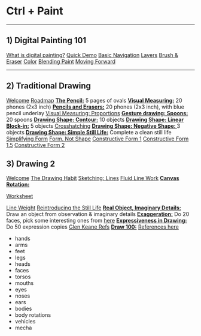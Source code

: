 # Ctrl + Paint

***

## 1) Digital Painting 101

[What is digital painting?](https://www.ctrlpaint.com/digital-painting-101/what-is-digital-painting)
[Quick Demo](https://www.ctrlpaint.com/digital-painting-101/quick-demo)
[Basic Navigation](https://www.ctrlpaint.com/digital-painting-101/basic-navigation)
[Layers](https://www.ctrlpaint.com/digital-painting-101/layers)
[Brush & Eraser](https://www.ctrlpaint.com/digital-painting-101/brusheraser)
[Color](https://www.ctrlpaint.com/digital-painting-101/color)
[Blending Paint](https://www.ctrlpaint.com/digital-painting-101/blending-paint)
[Moving Forward](https://www.ctrlpaint.com/digital-painting-101/moving-forward)

***

## 2) Traditional Drawing

[Welcome](https://www.ctrlpaint.com/videos/welcome-to-traditional-drawing)
[Roadmap](https://www.ctrlpaint.com/videos/ctrlpaint-unplugged-road-map)
**[The Pencil:](https://www.ctrlpaint.com/videos/ctrlpaint-unplugged-introducing-the-pencil)** 5 pages of ovals
**[Visual Measuring:](https://www.ctrlpaint.com/videos/visual-measuring)** 20 phones (2x3 inch)
**[Pencils and Erasers:](https://www.ctrlpaint.com/videos/unplugged-pencils-and-erasers)** 20 phones (2x3 inch), with blue pencil underlay
[Visual Measuring: Proportions](https://www.ctrlpaint.com/videos/visual-measuring-proportion)
**[Gesture drawing: Spoons:](https://www.ctrlpaint.com/videos/gesture-drawing-spoons)** 20 spoons
**[Drawing Shape: Contour:](https://www.ctrlpaint.com/videos/drawing-shape-contour)** 10 objects
**[Drawing Shape: Linear Block-in:](https://www.ctrlpaint.com/videos/drawing-shape-linear-block-in)** 5 objects
[Crosshatching](https://www.ctrlpaint.com/videos/crosshatching)
**[Drawing Shape: Negative Shape: ](https://www.ctrlpaint.com/videos/drawing-shape-negative-space)** 3 objects
**[Drawing Shape: Simple Still Life:](https://www.ctrlpaint.com/videos/drawing-shape-simple-still-life)** Complete a clean still life
[Simplifying Form](https://www.ctrlpaint.com/videos/simplifying-form)
[Form, Not Shape](https://www.ctrlpaint.com/videos/form-not-shape)
[Constructive Form 1](https://www.ctrlpaint.com/videos/constructive-form-pt-1)
[Constructive Form 1.5](https://www.ctrlpaint.com/videos/constructive-form-pt-1-5)
[Constructive Form 2](https://www.ctrlpaint.com/videos/constructive-form-pt-2)

## 3) Drawing 2

[Welcome](https://www.ctrlpaint.com/videos/welcome-to-drawing-2)
[The Drawing Habit](https://www.ctrlpaint.com/videos/the-drawing-habit)
[Sketching: Lines](https://www.ctrlpaint.com/videos/sketching-lines)
[Fluid Line Work](https://www.ctrlpaint.com/videos/fluid-linework)
**[Canvas Rotation:](https://www.ctrlpaint.com/videos/canvas-rotation)**

 [Worksheet]([\images\ctrlPaint_canvas-rotation-drill.jpg](https://github.com/StephanRaab/Ctrl-Paint/blob/master/images/ctrlPaint_canvas-rotation-drill.jpg))

[Line Weight](https://www.ctrlpaint.com/videos/the-power-of-line-weight)
[Reintroducing the Still Life](https://www.ctrlpaint.com/videos/reintroducing-the-still-life)
**[Real Object, Imaginary Details:](https://www.ctrlpaint.com/videos/real-object-imaginary-details)** Draw an object from observation & imaginary details
**[Exaggeration:](https://www.ctrlpaint.com/videos/exaggeration)** Do 20 faces, pick some interesting ones from [here](https://www.earthsworld.com/)
**[Expressiveness in Drawing:](https://www.ctrlpaint.com/videos/expressiveness-in-drawing)** Do 50 expression copies [Glen Keane Refs](http://glenkeane.jakegreenanimation.com/ArtHome.html)
**[Draw 100:](https://www.ctrlpaint.com/videos/draw-100)** [References here](https://characterdesignreferences.com/visual-library)

- hands
- arms
- feet
- legs
- heads
- faces
- torsos
- mouths
- eyes
- noses
- ears
- bodies
- body rotations
- vehicles
- mecha

